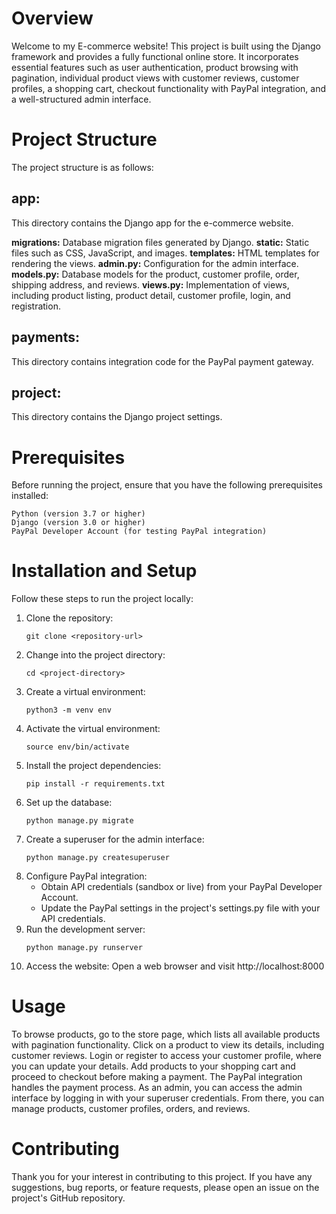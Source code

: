 # Overview

Welcome to my E-commerce website! This project is built using the Django framework and provides a fully functional online store. It incorporates essential features such as user authentication, product browsing with pagination, individual product views with customer reviews, customer profiles, a shopping cart, checkout functionality with PayPal integration, and a well-structured admin interface.

# Project Structure

The project structure is as follows:

## app:

This directory contains the Django app for the e-commerce website.

**migrations:** Database migration files generated by Django.
**static:** Static files such as CSS, JavaScript, and images.
**templates:** HTML templates for rendering the views.
**admin.py:** Configuration for the admin interface.
**models.py:** Database models for the product, customer profile, order, shipping address, and reviews.
**views.py:** Implementation of views, including product listing, product detail, customer profile, login, and registration.

## payments:

This directory contains integration code for the PayPal payment gateway.

## project:

This directory contains the Django project settings.

# Prerequisites

Before running the project, ensure that you have the following prerequisites installed:

    Python (version 3.7 or higher)
    Django (version 3.0 or higher)
    PayPal Developer Account (for testing PayPal integration)

# Installation and Setup

Follow these steps to run the project locally:

1. Clone the repository:
   ```
   git clone <repository-url>
   ```
2. Change into the project directory:
   ```
   cd <project-directory>
   ```
3. Create a virtual environment:
   ```
   python3 -m venv env
   ```
4. Activate the virtual environment:
   ```
   source env/bin/activate
   ```
5. Install the project dependencies:
   ```
   pip install -r requirements.txt
   ```
6. Set up the database:
   ```
   python manage.py migrate
   ```
7. Create a superuser for the admin interface:
   ```
   python manage.py createsuperuser
   ```
8. Configure PayPal integration:
   - Obtain API credentials (sandbox or live) from your PayPal Developer Account.
   - Update the PayPal settings in the project's settings.py file with your API credentials.
9. Run the development server:
   ```
   python manage.py runserver
   ```
10. Access the website:
    Open a web browser and visit http://localhost:8000

# Usage

To browse products, go to the store page, which lists all available products with pagination functionality.
Click on a product to view its details, including customer reviews.
Login or register to access your customer profile, where you can update your details.
Add products to your shopping cart and proceed to checkout before making a payment.
The PayPal integration handles the payment process.
As an admin, you can access the admin interface by logging in with your superuser credentials. From there, you can manage products, customer profiles, orders, and reviews.

# Contributing

Thank you for your interest in contributing to this project. If you have any suggestions, bug reports, or feature requests, please open an issue on the project's GitHub repository.
